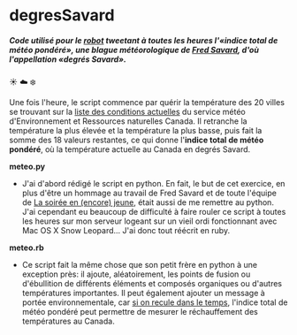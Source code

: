 # degresSavard

##### _Code utilisé pour le [robot](https://twitter.com/degressavard) tweetant à toutes les heures l'«indice total de météo pondéré», une blague météorologique de [Fred Savard](https://fr.wikipedia.org/wiki/Fr%C3%A9d%C3%A9ric_Savard), d'où l'appellation «degrés Savard»_.

:sunny: :cloud: :snowflake:

Une fois l'heure, le script commence par quérir la température des 20 villes se trouvant sur la [liste des conditions actuelles](https://meteo.gc.ca/canada_f.html) du service météo d'Environnement et Ressources naturelles Canada.
Il retranche la température la plus élevée et la température la plus basse, puis fait la somme des 18 valeurs restantes, ce qui donne l'**indice total de météo pondéré**, où la température actuelle au Canada en degrés Savard.

**meteo.py**
- J'ai d'abord rédigé le script en python. En fait, le but de cet exercice, en plus d'être un hommage au travail de Fred Savard et de toute l'équipe de [La soirée en (encore) jeune](http://ici.radio-canada.ca/emissions/La_soiree_est_encore_jeune/2015-2016/emissions.asp), était aussi de me remettre au python. J'ai cependant eu beaucoup de difficulté à faire rouler ce script à toutes les heures sur mon serveur logeant sur un vieil ordi fonctionnant avec Mac OS X Snow Leopard... J'ai donc tout réécrit en ruby.

**meteo.rb**
- Ce script fait la même chose que son petit frère en python à une exception près: il ajoute, aléatoirement, les points de fusion ou d'ébullition de différents éléments et composés organiques ou d'autres températures importantes. Il peut également ajouter un message à portée environnementale, car [si on recule dans le temps](http://climat.meteo.gc.ca/index_f.html), l'indice total de météo pondéré peut permettre de mesurer le réchauffement des températures au Canada.
